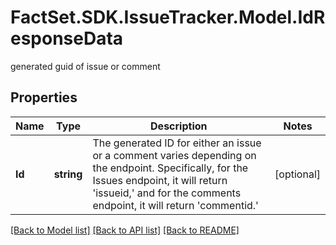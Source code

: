 # FactSet.SDK.IssueTracker.Model.IdResponseData
generated guid of issue or comment

## Properties

Name | Type | Description | Notes
------------ | ------------- | ------------- | -------------
**Id** | **string** | The generated ID for either an issue or a comment varies depending on the endpoint. Specifically, for the Issues endpoint, it will return &#39;issueid,&#39; and for the comments endpoint, it will return &#39;commentid.&#39; | [optional] 

[[Back to Model list]](../README.md#documentation-for-models) [[Back to API list]](../README.md#documentation-for-api-endpoints) [[Back to README]](../README.md)

